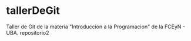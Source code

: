 # tallerDeGit

Taller de Git de la materia "Introduccion a la Programacion" de la FCEyN - UBA.
repositorio2
